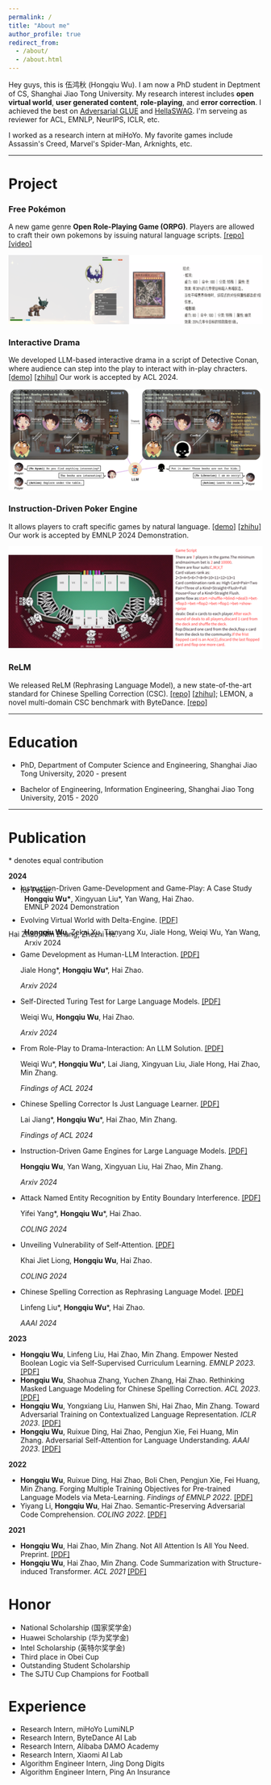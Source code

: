 ```yaml
---
permalink: /
title: "About me"
author_profile: true
redirect_from: 
  - /about/
  - /about.html
---
```


Hey guys, this is 伍鸿秋 (Hongqiu Wu). I am now a PhD student in Deptment of CS, Shanghai Jiao Tong University.
My research interest includes **open virtual world**, **user generated content**, **role-playing**, and **error correction**. I achieved the best on [Adversarial GLUE](https://adversarialglue.github.io) and [HellaSWAG](https://leaderboard.allenai.org/hellaswag/submissions/public). I'm serveing as reviewer for ACL, EMNLP, NeurIPS, ICLR, etc.

I worked as a research intern at miHoYo.
My favorite games include Assassin's Creed, Marvel's Spider-Man, Arknights, etc.

---
# Project

### Free Pokémon

A new game genre **Open Role-Playing Game (ORPG)**. Players are allowed to craft their own pokemons by issuing natural language scripts. [[repo]](https://github.com/gingasan/delta-engine/tree/main/delta-pokemon) [[video]](https://www.bilibili.com/video/BV1FtYkehEHF)

![](frpm.png)



### Interactive Drama

We developed LLM-based interactive drama in a script of Detective Conan, where audience can step into the play to interact with in-play chracters. [[demo]](https://www.bilibili.com/video/BV1sZ421x7oU/?vd_source=e0570b35759018455d30551c1e16a676) [[zhihu]](https://zhuanlan.zhihu.com/p/698845230) Our work is accepted by ACL 2024.

![](drama.png)



### Instruction-Driven Poker Engine

It allows players to craft specific games by natural language. [[demo]](https://www.bilibili.com/video/BV1dA4m1w7xr/?spm_id_from=333.999.0.0&vd_source=e0570b35759018455d30551c1e16a676) [[zhihu]](https://zhuanlan.zhihu.com/p/690984411) Our work is accepted by EMNLP 2024 Demonstration.

![](dt.jpg)



### ReLM

We released ReLM (Rephrasing Language Model), a new state-of-the-art standard for Chinese Spelling Correction (CSC). [[repo]](https://github.com/gingasan/lemon) [[zhihu]](https://zhuanlan.zhihu.com/p/666826419); LEMON, a novel multi-domain CSC benchmark with ByteDance. [[repo]](https://github.com/gingasan/lemon)

---

# Education

* PhD, Department of Computer Science and Engineering, Shanghai Jiao Tong University, 2020 - present

* Bachelor of Engineering, Information Engineering, Shanghai Jiao Tong University, 2015 - 2020

---

# Publication

\* denotes equal contribution

**2024**

<ul style="line-height: 0.3;word-wrap: break-word">
  <li>Instruction-Driven Game-Development and Game-Play: A Case Study for Poker.</li>
</ul>

<p style="line-height: 0.1">&nbsp;&nbsp;&nbsp;&nbsp;&nbsp;&nbsp;&nbsp;&nbsp;<strong>Hongqiu Wu*</strong>, Xingyuan Liu*, Yan Wang, Hai Zhao.</p>

<p style="line-height: 0.3">&nbsp;&nbsp;&nbsp;&nbsp;&nbsp;&nbsp;&nbsp;&nbsp;EMNLP 2024 Demonstration</p>

<ul>
  <li>Evolving Virtual World with Delta-Engine. <a href="https://arxiv.org/pdf/2408.05842">[PDF]</a></li>
</ul>

<p style="line-height: 0.3;word-wrap: break-word">&nbsp;&nbsp;&nbsp;&nbsp;&nbsp;&nbsp;&nbsp;&nbsp;<strong>Hongqiu Wu</strong>, Zekai Xu, Tianyang Xu, Jiale Hong, Weiqi Wu, Yan Wang, Hai Zhao, Min Zhang, Zhezhi He.</p>

<p style="line-height: 0.1">&nbsp;&nbsp;&nbsp;&nbsp;&nbsp;&nbsp;&nbsp;&nbsp;Arxiv 2024</p>

* Game Development as Human-LLM Interaction. [[PDF]](https://arxiv.org/pdf/2408.09386)

  Jiale Hong\*, **Hongqiu Wu**\*, Hai Zhao.

  *Arxiv 2024*
* Self-Directed Turing Test for Large Language Models. [[PDF]](https://arxiv.org/pdf/2408.09853)

  Weiqi Wu, **Hongqiu Wu**, Hai Zhao.

  *Arxiv 2024*
* From Role-Play to Drama-Interaction: An LLM Solution. [[PDF]](https://arxiv.org/pdf/2405.14231)

  Weiqi Wu\*, **Hongqiu Wu**\*, Lai Jiang, Xingyuan Liu, Jiale Hong, Hai Zhao, Min Zhang.

  *Findings of ACL 2024*
* Chinese Spelling Corrector Is Just Language Learner. [[PDF]](https://aclanthology.org/2024.findings-acl.413.pdf)

  Lai Jiang\*, **Hongqiu Wu**\*, Hai Zhao, Min Zhang.

  *Findings of ACL 2024*
* Instruction-Driven Game Engines for Large Language Models. [[PDF]](https://arxiv.org/pdf/2404.00276)

  **Hongqiu Wu**, Yan Wang, Xingyuan Liu, Hai Zhao, Min Zhang.

  *Arxiv 2024*
* Attack Named Entity Recognition by Entity Boundary Interference. [[PDF]](https://arxiv.org/pdf/2305.05253)

  Yifei Yang\*, **Hongqiu Wu**\*, Hai Zhao.

  *COLING 2024*
* Unveiling Vulnerability of Self-Attention. [[PDF]](https://arxiv.org/pdf/2402.16470)

  Khai Jiet Liong, **Hongqiu Wu**, Hai Zhao.

  *COLING 2024*
* Chinese Spelling Correction as Rephrasing Language Model. [[PDF]](https://arxiv.org/pdf/2308.08796)

  Linfeng Liu\*, **Hongqiu Wu**\*, Hai Zhao.

  *AAAI 2024*

**2023**

* **Hongqiu Wu**, Linfeng Liu, Hai Zhao, Min Zhang. Empower Nested Boolean Logic via Self-Supervised Curriculum Learning. *EMNLP 2023*. [[PDF]](https://aclanthology.org/2023.emnlp-main.847.pdf)
* **Hongqiu Wu**, Shaohua Zhang, Yuchen Zhang, Hai Zhao. Rethinking Masked Language Modeling for Chinese Spelling Correction. *ACL 2023*. [[PDF]](https://aclanthology.org/2023.acl-long.600.pdf)
* **Hongqiu Wu**, Yongxiang Liu, Hanwen Shi, Hai Zhao, Min Zhang. Toward Adversarial Training on Contextualized Language Representation. *ICLR 2023*. [[PDF]](https://arxiv.org/pdf/2305.04557.pdf)
* **Hongqiu Wu**, Ruixue Ding, Hai Zhao, Pengjun Xie, Fei Huang, Min Zhang. Adversarial Self-Attention for Language Understanding. *AAAI 2023*. [[PDF]](https://arxiv.org/pdf/2206.12608)

**2022**

* **Hongqiu Wu**, Ruixue Ding, Hai Zhao, Boli Chen, Pengjun Xie, Fei Huang, Min Zhang. Forging Multiple Training Objectives for Pre-trained Language Models via Meta-Learning. *Findings of EMNLP 2022*. [[PDF]](https://aclanthology.org/2022.findings-emnlp.482.pdf)
* Yiyang Li, **Hongqiu Wu**, Hai Zhao. Semantic-Preserving Adversarial Code Comprehension. *COLING 2022*. [[PDF]](https://aclanthology.org/2022.coling-1.267.pdf)

**2021**

* **Hongqiu Wu**, Hai Zhao, Min Zhang. Not All Attention Is All You Need. Preprint. [[PDF]](https://arxiv.org/pdf/2104.04692)
* **Hongqiu Wu**, Hai Zhao, Min Zhang. Code Summarization with Structure-induced Transformer. *ACL 2021* [[PDF]](https://aclanthology.org/2021.findings-acl.93.pdf)

# Honor
* National Scholarship (国家奖学金)
* Huawei Scholarship (华为奖学金)
* Intel Scholarship (英特尔奖学金)
* Third place in Obei Cup
* Outstanding Student Scholarship
* The SJTU Cup Champions for Football

# Experience
* Research Intern, miHoYo LumiNLP
* Research Intern, ByteDance AI Lab
* Research Intern, Alibaba DAMO Academy
* Research Intern, Xiaomi AI Lab
* Algorithm Engineer Intern, Jing Dong Digits
* Algorithm Engineer Intern, Ping An Insurance
